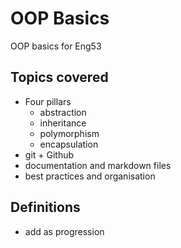 # OOP Basics

OOP basics for Eng53

## Topics covered
- Four pillars
    - abstraction
    - inheritance
    - polymorphism
    - encapsulation
- git + Github
- documentation and markdown files
- best practices and organisation

## Definitions
- add as progression
